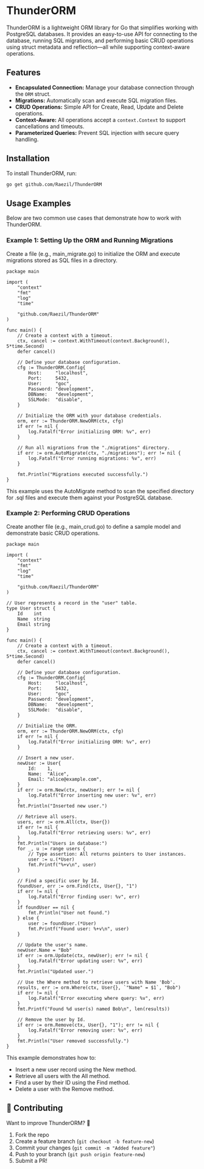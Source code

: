 # ThunderORM

ThunderORM is a lightweight ORM library for Go that simplifies working with PostgreSQL databases. It provides an easy-to-use API for connecting to the database, running SQL migrations, and performing basic CRUD operations using struct metadata and reflection—all while supporting context-aware operations.

## Features

- **Encapsulated Connection:** Manage your database connection through the `ORM` struct.
- **Migrations:** Automatically scan and execute SQL migration files.
- **CRUD Operations:** Simple API for Create, Read, Update and Delete operations.
- **Context-Aware:** All operations accept a `context.Context` to support cancellations and timeouts.
- **Parameterized Queries:** Prevent SQL injection with secure query handling.

## Installation

To install ThunderORM, run:

```bash
go get github.com/Raezil/ThunderORM
```


## Usage Examples

Below are two common use cases that demonstrate how to work with ThunderORM.
### Example 1: Setting Up the ORM and Running Migrations

Create a file (e.g., main_migrate.go) to initialize the ORM and execute migrations stored as SQL files in a directory.

```
package main

import (
	"context"
	"fmt"
	"log"
	"time"

	"github.com/Raezil/ThunderORM"
)

func main() {
	// Create a context with a timeout.
	ctx, cancel := context.WithTimeout(context.Background(), 5*time.Second)
	defer cancel()

	// Define your database configuration.
	cfg := ThunderORM.Config{
		Host:     "localhost",
		Port:     5432,
		User:     "goc",
		Password: "development",
		DBName:   "development",
		SSLMode:  "disable",
	}

	// Initialize the ORM with your database credentials.
	orm, err := ThunderORM.NewORM(ctx, cfg)
	if err != nil {
		log.Fatalf("Error initializing ORM: %v", err)
	}

	// Run all migrations from the "./migrations" directory.
	if err := orm.AutoMigrate(ctx, "./migrations"); err != nil {
		log.Fatalf("Error running migrations: %v", err)
	}

	fmt.Println("Migrations executed successfully.")
}
```

This example uses the AutoMigrate method to scan the specified directory for .sql files and execute them against your PostgreSQL database.
### Example 2: Performing CRUD Operations

Create another file (e.g., main_crud.go) to define a sample model and demonstrate basic CRUD operations.
```
package main

import (
	"context"
	"fmt"
	"log"
	"time"

	"github.com/Raezil/ThunderORM"
)

// User represents a record in the "user" table.
type User struct {
	Id    int
	Name  string
	Email string
}

func main() {
	// Create a context with a timeout.
	ctx, cancel := context.WithTimeout(context.Background(), 5*time.Second)
	defer cancel()

	// Define your database configuration.
	cfg := ThunderORM.Config{
		Host:     "localhost",
		Port:     5432,
		User:     "goc",
		Password: "development",
		DBName:   "development",
		SSLMode:  "disable",
	}

	// Initialize the ORM.
	orm, err := ThunderORM.NewORM(ctx, cfg)
	if err != nil {
		log.Fatalf("Error initializing ORM: %v", err)
	}

	// Insert a new user.
	newUser := User{
		Id:    1,
		Name:  "Alice",
		Email: "alice@example.com",
	}
	if err := orm.New(ctx, newUser); err != nil {
		log.Fatalf("Error inserting new user: %v", err)
	}
	fmt.Println("Inserted new user.")

	// Retrieve all users.
	users, err := orm.All(ctx, User{})
	if err != nil {
		log.Fatalf("Error retrieving users: %v", err)
	}
	fmt.Println("Users in database:")
	for _, u := range users {
		// Type assertion: All returns pointers to User instances.
		user := u.(*User)
		fmt.Printf("%+v\n", user)
	}

	// Find a specific user by Id.
	foundUser, err := orm.Find(ctx, User{}, "1")
	if err != nil {
		log.Fatalf("Error finding user: %v", err)
	}
	if foundUser == nil {
		fmt.Println("User not found.")
	} else {
		user := foundUser.(*User)
		fmt.Printf("Found user: %+v\n", user)
	}

	// Update the user's name.
	newUser.Name = "Bob"
	if err := orm.Update(ctx, newUser); err != nil {
		log.Fatalf("Error updating user: %v", err)
	}
	fmt.Println("Updated user.")

	// Use the Where method to retrieve users with Name 'Bob'.
	results, err := orm.Where(ctx, User{}, `"Name" = $1`, "Bob")
	if err != nil {
		log.Fatalf("Error executing where query: %v", err)
	}
	fmt.Printf("Found %d user(s) named Bob\n", len(results))

	// Remove the user by Id.
	if err := orm.Remove(ctx, User{}, "1"); err != nil {
		log.Fatalf("Error removing user: %v", err)
	}
	fmt.Println("User removed successfully.")
}
```

This example demonstrates how to:
  - Insert a new user record using the New method.
  - Retrieve all users with the All method.
  - Find a user by their ID using the Find method.
  - Delete a user with the Remove method.


## **📜 Contributing**
Want to improve ThunderORM? 🚀  
1. Fork the repo  
2. Create a feature branch (`git checkout -b feature-new`)  
3. Commit your changes (`git commit -m "Added feature"`)  
4. Push to your branch (`git push origin feature-new`)  
5. Submit a PR!  

